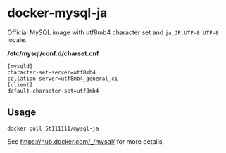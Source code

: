 # docker-mysql-ja

Official MySQL image with utf8mb4 character set and `ja_JP.UTF-8 UTF-8` locale.

__/etc/mysql/conf.d/charset.cnf__

```
[mysqld]
character-set-server=utf8mb4
collation-server=utf8mb4_general_ci
[client]
default-character-set=utf8mb4
```

## Usage

```
docker pull 5t111111/mysql-ja
```

See https://hub.docker.com/_/mysql/ for more details.
